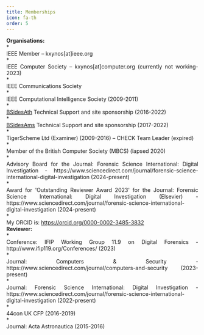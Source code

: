 ```yaml
---
title: Memberships
icon: fa-th
order: 5
---
```

<div style="text-align: left; font-weight: bold;">Organisations:</div>
* <div style="text-align: justify;"> IEEE Member – kxynos[at]ieee.org</div>
* <div style="text-align: justify;"> IEEE Computer Society – kxynos[at]computer.org (currently not working-2023)</div>
* <div style="text-align: justify;"> IEEE Communications Society</div>
* <div style="text-align: justify;"> IEEE Computational Intelligence Society (2009-2011)</div>
* <div style="text-align: justify;"> <a href="https://www.bsidesath.gr">BSidesAth</a> Technical Support and site sponsorship (2016-2022)</div>
* <div style="text-align: justify;"> <a href="https://www.bsidesams.nl">BSidesAms</a> Technical Support and site sponsorship (2017-2022)</div>
* <div style="text-align: justify;"> TigerScheme Ltd (Examiner) (2009-2016) – CHECK Team Leader (expired) </div>
* <div style="text-align: justify;"> Member of the British Computer Society (MBCS) (lapsed 2020) </div>
* <div style="text-align: justify;">Advisory Board for the Journal: Forensic Science International: Digital Investigation - https://www.sciencedirect.com/journal/forensic-science-international-digital-investigation (2024-present)</div>
* <div style="text-align: justify;">Award for 'Outstanding Reviewer Award 2023' for the Journal: Forensic Science International: Digital Investigation (Elsevier) - https://www.sciencedirect.com/journal/forensic-science-international-digital-investigation (2024-present)</div>
* <div style="text-align: justify;"> My ORCID is: <a href="https://orcid.org/0000-0002-3485-3832">https://orcid.org/0000-0002-3485-3832</a> </div>
<div style="text-align: left; font-weight: bold;">Reviewer:</div>
* <div style="text-align: justify;">Conference: IFIP Working Group 11.9 on Digital Forensics - http://www.ifip119.org/Conferences/ (2023)</div>
* <div style="text-align: justify;">Journal: Computers & Security - https://www.sciencedirect.com/journal/computers-and-security (2023-present)</div>
* <div style="text-align: justify;">Journal: Forensic Science International: Digital Investigation - https://www.sciencedirect.com/journal/forensic-science-international-digital-investigation (2022-present)</div>
* <div style="text-align: justify;">44con UK CFP (2016-2019)</div>
* <div style="text-align: justify;">Journal: Acta Astronautica (2015-2016)</div>
